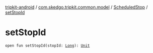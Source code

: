 [tripkit-android](../../index.md) / [com.skedgo.tripkit.common.model](../index.md) / [ScheduledStop](index.md) / [setStopId](./set-stop-id.md)

# setStopId

`open fun setStopId(stopId: `[`Long`](https://kotlinlang.org/api/latest/jvm/stdlib/kotlin/-long/index.html)`): `[`Unit`](https://kotlinlang.org/api/latest/jvm/stdlib/kotlin/-unit/index.html)
